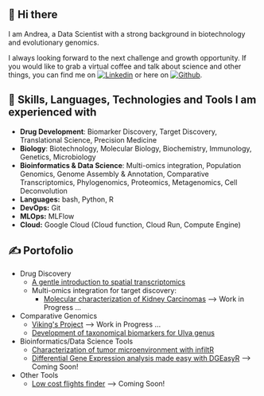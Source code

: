 ## 👋 Hi there  
I am Andrea, a Data Scientist with a strong background in biotechnology and evolutionary genomics.

I always looking forward to the next challenge and growth opportunity.
If you would like to grab a virtual coffee and talk about science and other things, you can find me on [![Linkedin][1.2]][1] or here on [![Github][2.2]][2].

## 🔧 Skills, Languages, Technologies and Tools I am experienced with

- **Drug Development**: Biomarker Discovery, Target Discovery, Translational Science, Precision Medicine
- **Biology**: Biotechnology, Molecular Biology, Biochemistry, Immunology, Genetics, Microbiology
- **Bioinformatics & Data Science**: Multi-omics integration, Population Genomics, Genome Assembly & Annotation, Comparative Transcriptomics, Phylogenomics, Proteomics, Metagenomics, Cell Deconvolution
- **Languages:** bash, Python, R
- **DevOps:** Git
- **MLOps:** MLFlow
- **Cloud:** Google Cloud (Cloud function, Cloud Run, Compute Engine)

## &#x270d; Portofolio

- Drug Discovery
    - [A gentle introduction to spatial transcriptomics](https://19adc99.github.io/AD_spatial/)
    - Multi-omics integration for target discovery:
         - [Molecular characterization of Kidney Carcinomas](https://19adc99.github.io/cancer_deploy/dataset-exploration.html) --> Work in Progress ...
- Comparative Genomics
    - [Viking's Project](https://19adc99.github.io/vikingsproject/) --> Work in Progress ...
    - [Development of taxonomical biomarkers for Ulva genus](https://19adc99.github.io/UlvaOmics/)
- Bioinformatics/Data Science Tools
    - [Characterization of tumor microenvironment with infiltR](https://github.com/19ADC99/infiltR)
    - [Differential Gene Expression analysis made easy with DGEasyR](https://github.com/19ADC99/DGEasyR) --> Coming Soon!
- Other Tools
    - [Low cost flights finder](https://github.com/19ADC99/low-cost-flights) --> Coming Soon!


<!-- Link to icons -->
[1.2]: https://www.flaticon.com/free-icon/linkedin_174857 (linkedin icon)
[2.2]: http://i.imgur.com/9I6NRUm.png (github icon without padding)
<!-- links to your social media accounts -->
[1]: https://www.linkedin.com/in/andrea-del-cortona-86175474/
[2]: https://github.com/19ADC99
